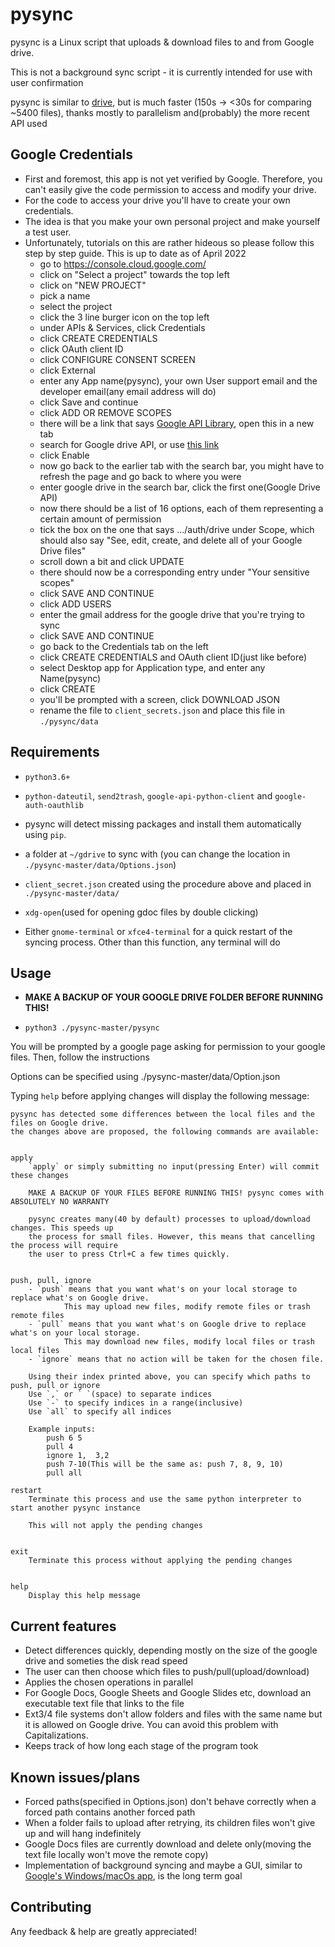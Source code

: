 # pysync

pysync is a Linux script that uploads & download files to and from Google drive.

This is not a background sync script - it is currently intended for use with user confirmation

pysync is similar to [drive](https://github.com/odeke-em/drive), but is much faster (150s -> <30s for comparing ~5400 files), thanks mostly to parallelism and(probably) the more recent API used

## Google Credentials

- First and foremost, this app is not yet verified by Google. Therefore, you can't easily give the code permission to access and modify your drive.
- For the code to access your drive you'll have to create your own credentials.
- The idea is that you make your own personal project and make yourself a test user.
- Unfortunately, tutorials on this are rather hideous so please follow this step by step guide. This is up to date as of April 2022
  - go to <https://console.cloud.google.com/>
  - click on "Select a project" towards the top left
  - click on "NEW PROJECT"
  - pick a name
  - select the project
  - click the 3 line burger icon on the top left
  - under APIs & Services, click Credentials
  - click CREATE CREDENTIALS
  - click OAuth client ID
  - click CONFIGURE CONSENT SCREEN
  - click External
  - enter any App name(pysync), your own User support email and the developer email(any email address will do)
  - click Save and continue
  - click ADD OR REMOVE SCOPES
  - there will be a link that says [Google API Library](https://console.cloud.google.com/apis/library), open this in a new tab
  - search for Google drive API, or use [this link](https://console.cloud.google.com/apis/library/drive.googleapis.com)
  - click Enable
  - now go back to the earlier tab with the search bar, you might have to refresh the page and go back to where you were
  - enter google drive in the search bar, click the first one(Google Drive API)
  - now there should be a list of 16 options, each of them representing a certain amount of permission
  - tick the box on the one that says .../auth/drive under Scope, which should also say "See, edit, create, and delete all of your Google Drive files"
  - scroll down a bit and click UPDATE
  - there should now be a corresponding entry under "Your sensitive scopes"
  - click SAVE AND CONTINUE
  - click ADD USERS
  - enter the gmail address for the google drive that you're trying to sync
  - click SAVE AND CONTINUE
  - go back to the Credentials tab on the left
  - click CREATE CREDENTIALS and OAuth client ID(just like before)
  - select Desktop app for Application type, and enter any Name(pysync)
  - click CREATE
  - you'll be prompted with a screen, click DOWNLOAD JSON
  - rename the file to `client_secrets.json` and place this file in `./pysync/data`
  
## Requirements

- `python3.6+`

- `python-dateutil`, `send2trash`, `google-api-python-client` and `google-auth-oauthlib`

- pysync will detect missing packages and install them automatically using `pip`.
  
- a folder at `~/gdrive` to sync with (you can change the location in `./pysync-master/data/Options.json`)

- `client_secret.json` created using the procedure above and placed in `./pysync-master/data/`

- `xdg-open`(used for opening gdoc files by double clicking)

- Either `gnome-terminal` or `xfce4-terminal` for a quick restart of the syncing process. Other than this function, any terminal will do

## Usage

- **MAKE A BACKUP OF YOUR GOOGLE DRIVE FOLDER BEFORE RUNNING THIS!**

- `python3 ./pysync-master/pysync`

You will be prompted by a google page asking for permission to your google files. Then, follow the instructions

Options can be specified using ./pysync-master/data/Option.json

Typing `help` before applying changes will display the following message:

    pysync has detected some differences between the local files and the files on Google drive.
    the changes above are proposed, the following commands are available:


    apply
        `apply` or simply submitting no input(pressing Enter) will commit these changes

        MAKE A BACKUP OF YOUR FILES BEFORE RUNNING THIS! pysync comes with ABSOLUTELY NO WARRANTY

        pysync creates many(40 by default) processes to upload/download changes. This speeds up
        the process for small files. However, this means that cancelling the process will require
        the user to press Ctrl+C a few times quickly.


    push, pull, ignore
        - `push` means that you want what's on your local storage to replace what's on Google drive.
                This may upload new files, modify remote files or trash remote files
        - `pull` means that you want what's on Google drive to replace what's on your local storage.
                This may download new files, modify local files or trash local files
        - `ignore` means that no action will be taken for the chosen file.

        Using their index printed above, you can specify which paths to push, pull or ignore
        Use `,` or ` `(space) to separate indices
        Use `-` to specify indices in a range(inclusive)
        Use `all` to specify all indices
        
        Example inputs:
            push 6 5
            pull 4
            ignore 1,  3,2 
            push 7-10(This will be the same as: push 7, 8, 9, 10)
            pull all

    restart
        Terminate this process and use the same python interpreter to start another pysync instance

        This will not apply the pending changes


    exit
        Terminate this process without applying the pending changes


    help
        Display this help message

## Current features

- Detect differences quickly, depending mostly on the size of the google drive and someties the disk read speed
- The user can then choose which files to push/pull(upload/download)
- Applies the chosen operations in parallel
- For Google Docs, Google Sheets and Google Slides etc, download an executable text file that links to the file
- Ext3/4 file systems don't allow folders and files with the same name but it is allowed on Google drive. You can avoid this problem with Capitalizations.
- Keeps track of how long each stage of the program took

## Known issues/plans

- Forced paths(specified in Options.json) don't behave correctly when a forced path contains another forced path
- When a folder fails to upload after retrying, its children files won't give up and will hang indefinitely
- Google Docs files are currently download and delete only(moving the text file locally won't move the remote copy)
- Implementation of background syncing and maybe a GUI, similar to [Google's Windows/macOs app](https://www.google.com/drive/download/), is the long term goal

## Contributing

Any feedback & help are greatly appreciated!
